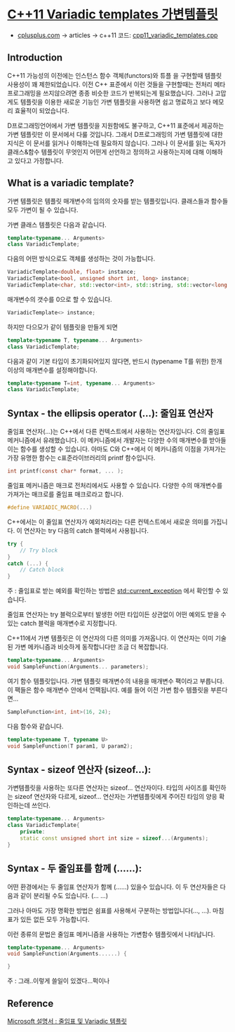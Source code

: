 # [C++11 Variadic templates 가변템플릿](http://cplusplus.com/articles/EhvU7k9E/)

- [cplusplus.com](http://cplusplus.com/) -> articles -> c++11
코드: [cpp11_variadic_templates.cpp](./cpp11_variadic_templates.cpp)

## Introduction
C++11 가능성의 이전에는 인스턴스 함수 객체(functors)와 튜플 을 구현할때 템플릿 사용성이 꽤 제한되었습니다. 이전 C++ 표준에서 이런 것들을 구현할때는 전처리 메타 프로그래밍을 쓰지않으려면 종종 비슷한 코드가 반복되는게 필요했습니다. 그러나 고맙게도 템플릿을 이용한 새로운 기능인 가변 템플릿을 사용하면 쉽고 명료하고 보다 메모리 효율적이 되었습니다.

D프로그래밍언어에서 가변 템플릿을 지원함에도 불구하고, C++11 표준에서 제공하는 가변 템플릿만 이 문서에서 다룰 것입니다. 그래서 D프로그래밍의 가변 템플릿에 대한 지식은 이 문서를 읽거나 이해하는데 필요하지 않습니다. 그러나 이 문서를 읽는 독자가 클래스&함수 템플릿이 무엇인지 어떤게 선언하고 정의하고 사용하는지에 대해 이해하고 있다고 가정합니다.

## What is a variadic template?
가변 템플릿은 템플릿 매개변수의 임의의 숫자를 받는 템플릿입니다. 클래스들과 함수들 모두 가변이 될 수 있습니다. 

가변 클래스 템플릿은 다음과 같습니다.

```cpp
template<typename... Arguments>
class VariadicTemplate;
```

다음의 어떤 방식으로도 객체를 생성하는 것이 가능합니다.

```cpp
VariadicTemplate<double, float> instance;
VariadicTemplate<bool, unsigned short int, long> instance;
VariadicTemplate<char, std::vector<int>, std::string, std::vector<long long>> instance;
```

매개변수의 갯수를 0으로 할 수 있습니다.

```cpp
VariadicTemplate<> instance;
```

하지만 다으모가 같이 템플릿을 만들게 되면

```cpp
template<typename T, typename... Arguments>
class VariadicTemplate;
```

다음과 같이 기본 타입이 초기화되어있지 않다면, 반드시 (typename T를 위한) 한개 이상의 매개변수를 설정해야합니다. 

```cpp
template<typename T=int, typename... Arguments>
class VariadicTemplate;
```

## Syntax - the ellipsis operator (...): 줄임표 연산자
줄임표 연산자(...)는 C++에서 다른 컨텍스트에서 사용하는 연산자입니다. C의 줄임표 메커니즘에서 유래했습니다. 이 메커니즘에서 개발자는 다양한 수의 매개변수를 받아들이는 함수를 생성할 수 있습니다. 아마도 C와 C++에서 이 메카니즘의 이점을 가져가는 가장 유명한 함수는 c표준라이브러리의 printf 함수입니다.

```c
int printf(const char* format, ... );
```

줄임표 메커니즘은 매크로 전처리에서도 사용할 수 있습니다. 다양한 수의 매개변수를 가져가는 매크로를 줄임표 매크로라고 합니다.

```c
#define VARIADIC_MACRO(...)
```

C++에서는 이 줄임표 연산자가 예외처리라는 다른 컨텍스트에서 새로운 의미를 가집니다. 이 연산자는 try 다음의 catch 블럭에서 사용됩니다.

```c++
try {
    // Try block
}
catch (...) {
    // Catch block
}
```

주 : 줄임표로 받는 예외를 확인하는 방법은 [std::current_exception](http://cplusplus.com/reference/exception/current_exception/) 에서 확인할 수 있습니다.

줄임표 연산자는 try 블럭으로부터 발생한 어떤 타입이든 상관없이 어떤 예외도 받을 수 있는 catch 블럭을 매개변수로 지정합니다.

C++11에서 가변 템플릿은 이 연산자의 다른 의미를 가져옵니다. 이 연산자는 이미 기술된 가변 메카니즘과 비슷하게 동작합니다만 조금 더 복잡합니다.

```c++
template<typename... Arguments>
void SampleFunction(Arguments... parameters);
```

여기 함수 템플릿입니다. 가변 템플릿 매개변수의 내용을 매개변수 팩이라고 부릅니다. 이 팩들은 함수 매개변수 안에서 언팩됩니다. 예를 들어 이전 가변 함수 템플릿을 부른다면...

```cpp
SampleFunction<int, int>(16, 24);
```

다음 함수와 같습니다.

```cpp
template<typename T, typename U>
void SampleFunction(T param1, U param2);
```

## Syntax - sizeof 연산자 (sizeof...):
가변템플릿을 사용하는 또다른 연산자는 sizeof... 연산자이다. 타입의 사이즈를 확인하는 sizeof 연산자와 다르게, sizeof... 연산자는 가변템플릿에게 주어진 타임의 양응 확인하는데 쓰인다. 

```cpp
template<typename... Arguments>
class VariadicTemplate{
    private:
    static const unsigned short int size = sizeof...(Arguments);
}
```

## Syntax - 두 줄임표를 함께 (......):
어떤 환경에서는 두 줄임표 연산자가 함께 (......) 있을수 있습니다. 이 두 연산자들은 다음과 같이 분리될 수도 있습니다. (... ...)

그러나 아마도 가장 명확한 방법은 쉼표를 사용해서 구분하는 방법입니다(..., ...). 마침표가 있든 없든 모두 가능합니다.

이런 종류의 문법은 줄임표 메커니즘을 사용하는 가변함수 템플릿에서 나타납니다.

```cpp
template<typename... Arguments>
void SampleFunction(Arguments......) {

}
```

주 : 그래..이렇게 쓸일이 있겠다...퍽이나



## Reference
[Microsoft 설명서 : 줄임표 및 Variadic 템플릿](https://docs.microsoft.com/ko-kr/cpp/cpp/ellipses-and-variadic-templates?view=vs-2019)